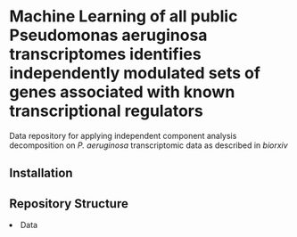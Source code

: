 # Machine Learning of all public Pseudomonas aeruginosa transcriptomes identifies independently modulated sets of genes associated with known transcriptional regulators

Data repository for applying independent component analysis decomposition on <i>P. aeruginosa</i> transcriptomic data as described in <i>biorxiv</i> 

## Installation

## Repository Structure

<li> Data</li>
